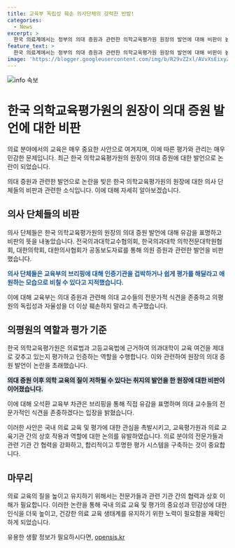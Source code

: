 ```yaml
---
title: 교육부 독립성 훼손 의사단체의 강력한 반발!
categories:
  - News
excerpt: >
  한국 의료계에서는 정부의 의대 증원과 관련한 의학교육평가원 원장의 발언에 대해 비판이 높아지고 있습니다. 의대 교수들을 대표로 하는 단체들은 교육부의 브리핑을 통해 인증기관을 압박하거나 쉬운평가를 요구하는 것으로 해석되어 비판했습니다. 이에 교육부는 의대 교수들의 전문가적 의견을 존중하고 의평원의 독립성과 자율성을 존중해야 한다고 촉구했습니다. 의평원은 의과대학의 교육 여건을 평가하고 인증하는 역할을 맡고 있으며, 원장의 발언과 교육부의 유감 표명이 이슈화되고 있습니다.
feature_text: >
  한국 의료계에서는 정부의 의대 증원과 관련한 의학교육평가원 원장의 발언에 대해 비판이 높아지고 있습니다. 의대 교수들을 대표로 하는 단체들은 교육부의 브리핑을 통해 인증기관을 압박하거나 쉬운평가를 요구하는 것으로 해석되어 비판했습니다. 이에 교육부는 의대 교수들의 전문가적 의견을 존중하고 의평원의 독립성과 자율성을 존중해야 한다고 촉구했습니다. 의평원은 의과대학의 교육 여건을 평가하고 인증하는 역할을 맡고 있으며, 원장의 발언과 교육부의 유감 표명이 이슈화되고 있습니다.
image: 'https://blogger.googleusercontent.com/img/b/R29vZ2xl/AVvXsEixyZcFfHzMRdzZMjFBmAUKJYCLCGyLL1o632UiGVXcaFdKo_bkvkuCioo0uUKlGfBVcT3P84aROyZIXSBEx3Aw5nCQ3pTgDom1WDC4m8eifvWiAmWEEVb4x6G_l8C0QH225ldMjyaFvpxGEBGNO37VmDTDMHGhJPq73UglMfDca1-0aw/s1600/blogspot.png'
---
```


<p><img src="https://blogger.googleusercontent.com/img/b/R29vZ2xl/AVvXsEixyZcFfHzMRdzZMjFBmAUKJYCLCGyLL1o632UiGVXcaFdKo_bkvkuCioo0uUKlGfBVcT3P84aROyZIXSBEx3Aw5nCQ3pTgDom1WDC4m8eifvWiAmWEEVb4x6G_l8C0QH225ldMjyaFvpxGEBGNO37VmDTDMHGhJPq73UglMfDca1-0aw/s1600/blogspot.png" alt="info 속보" /></p>

<h1>한국 의학교육평가원의 원장이 의대 증원 발언에 대한 비판</h1>

<p>의료 분야에서의 교육은 매우 중요한 사안으로 여겨지며, 이에 따른 평가와 관리는 매우 민감한 문제입니다. 최근 한국 의학교육평가원의 원장이 의대 증원에 대한 발언으로 논란이 되었습니다. </p>

<p data-ke-size="size16">의대 증원과 관련한 발언으로 논란을 빚은 한국 의학교육평가원의 원장에 대한 의사 단체들의 비판과 관련한 소식입니다. 이에 대해 자세히 알아보겠습니다.</p>

<h2 data-ke-size="size26">의사 단체들의 비판</h2>

<p>의사 단체들은 한국 의학교육평가원의 원장의 의대 증원 발언에 대해 유감을 표명하고 비판의 뜻을 내놓았습니다. 전국의과대학교수협의회, 한국의과대학 의학전문대학원협회, 대한의학회, 대한의사협회가 공동보도자료를 통해 의원 증원과 관련한 발언을 비판했습니다.</p>

<p><b><span style="color: #1a5490;">의사 단체들은 교육부의 브리핑에 대해 인증기관을 겁박하거나 쉽게 평가를 해달라고 애원하는 모습으로 비칠 수 있다고 지적했습니다.</span></b></p>

<p>이에 대해 교육부는 의대 증원과 관련해 의대 교수들의 전문가적 식견을 존중하고 의평원의 독립성과 자율성을 더 이상 훼손하지 말라고 촉구했습니다.</p>

<h2 data-ke-size="size26">의평원의 역할과 평가 기준</h2>

<p>한국 의학교육평가원은 의료법과 고등교육법에 근거하여 의과대학이 교육 여건을 제대로 갖추고 있는지 평가하고 인증하는 역할을 수행합니다. 이와 관련하여 원장의 의대 증원 발언이 논란을 초래했습니다.</p>

<p><b><span style="background-color: #21538527;">의대 증원 이후 의학 교육의 질이 저하될 수 있다는 취지의 발언을 한 원장에 대한 비판이 이어졌습니다.</span></b></p>

<p>이에 대해 오석환 교육부 차관은 브리핑을 통해 직접 유감을 표명하며 의대 교수들의 전문가적인 식견을 존중하겠다는 입장을 밝혔습니다.</p>

<p>이러한 사안은 국내 의료 교육 및 평가에 대한 관심을 촉발시키고, 교육평가원과 의료 교육기관 간의 상호 작용과 역할에 대한 논의를 유발하였습니다. 의료 분야의 전문가들과 관련 기관 간 협력을 강화하고, 합리적이고 투명한 평가 시스템을 구축하는 것이 중요합니다.</p>

<h2 data-ke-size="size26">마무리</h2>

<p>의료 교육의 질을 높이고 유지하기 위해서는 전문가들과 관련 기관 간의 협력과 상호 이해가 필요합니다. 이러한 논란을 통해 국내 의료 교육 및 평가의 중요성과 민감성에 대한 인식을 더욱 높이고, 건강한 의료 교육 생태계를 유지하기 위한 노력이 필요함을 재확인하게 되었습니다.</p>
유용한 생활 정보가 필요하시다면, <a href="https://opensis.kr" rel="dofollow">opensis.kr</a>


